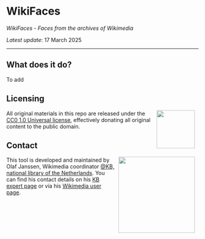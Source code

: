 # WikiFaces

*WikiFaces - Faces from the archives of Wikimedia*

*Latest update*: 17 March 2025

--------------

## What does it do?
To add

## Licensing

<image src="media/icon_cc0.png" width="100" hspace="10" align="right"/>

All original materials in this repo are released under the [CC0 1.0 Universal license](https://github.com/KBNLwikimedia/GLAMorousToHTML/blob/main/LICENSE), effectively donating all original content to the public domain.

## Contact

<image src="media/icon_kb2.png" width="200" hspace="10" align="right"/>

This tool is developed and maintained by Olaf Janssen, Wikimedia coordinator [@KB, national library of the Netherlands](https://www.kb.nl).
You can find his contact details on his [KB expert page](https://www.kb.nl/over-ons/experts/olaf-janssen) or via his [Wikimedia user page](https://commons.wikimedia.org/wiki/User:OlafJanssen).

